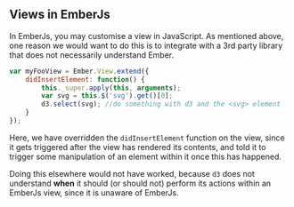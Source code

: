 ## Views in EmberJs

In EmberJs, you may customise a view in JavaScript.
As mentioned above, one reason we would want to do this is to
integrate with a 3rd party library that does not necessarily understand Ember.

```javascript
var myFooView = Ember.View.extend({
    didInsertElement: function() {
        this._super.apply(this, arguments);
        var svg = this.$('svg').get()[0];
        d3.select(svg); //do something with d3 and the <svg> element
    }
});
```
Here, we have overridden the `didInsertElement` function on the view,
since it gets triggered after the view has rendered its contents,
and told it to trigger some manipulation of an element within it
once this has happened.

Doing this elsewhere would not have worked,
because `d3` does not understand **when** it should (or should not) perform its actions within an EmberJs view,
since it is unaware of EmberJs.

